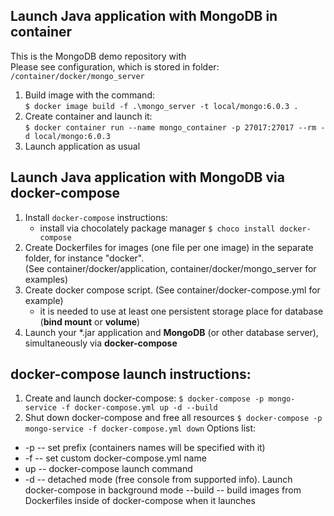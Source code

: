 ## Launch Java application with **MongoDB** in container  
This is the MongoDB demo repository with  <br>
Please see configuration, which is stored in folder:
```/container/docker/mongo_server```
1. Build image with the command: <br>
```$ docker image build -f .\mongo_server -t local/mongo:6.0.3 . ``` <br>
2. Create container and launch it: <br>
``` $ docker container run --name mongo_container -p 27017:27017 --rm -d local/mongo:6.0.3 ``` <br>
3. Launch application as usual

## Launch Java application with **MongoDB** via docker-compose
1. Install `docker-compose` instructions:
    - install via chocolately package manager
      `$ choco install docker-compose`
2. Create Dockerfiles for images (one file per one image) in the separate folder, for instance "docker". <br>
  (See container/docker/application, container/docker/mongo_server for examples)
3. Create docker compose script. (See container/docker-compose.yml for example)
   - it is needed to use at least one persistent storage place for database (**bind mount** or **volume**)
4. Launch your *.jar application and **MongoDB** (or other database server), simultaneously via **docker-compose**

## docker-compose launch instructions:
1. Create and launch docker-compose:
`$ docker-compose -p mongo-service -f docker-compose.yml up -d --build`
2. Shut down docker-compose and free all resources
`$ docker-compose -p mongo-service -f docker-compose.yml down`
Options list:
- -p -- set prefix (containers names will be specified with it)
- -f -- set custom docker-compose.yml name
- up -- docker-compose launch command
- -d -- detached mode (free console from supported info). Launch docker-compose in background mode
--build -- build images from Dockerfiles inside of docker-compose when it launches

